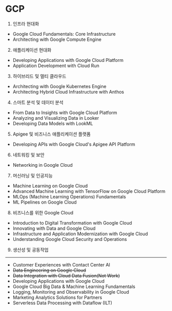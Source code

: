 # GCP

1. 인프라 현대화
- Google Cloud Fundamentals: Core Infrastructure
- Architecting with Google Compute Engine

2. 애플리케이션 현대화
- Developing Applications with Google Cloud Platform
- Application Development with Cloud Run

3. 하이브리드 및 멀티 클라우드
- Architecting with Google Kubernetes Engine
- Architecting Hybrid Cloud Infrastructure with Anthos

4. 스마트 분석 및 데이터 분석
- From Data to Insights with Google Cloud Platform
- Analyzing and Visualizing Data in Looker
- Developing Data Models with LookML

5. Apigee 및 비즈니스 애플리케이션 플랫폼
- Developing APIs with Google Cloud's Apigee API Platform

6. 네트워킹 및 보안
- Networking in Google Cloud

7. 머신러닝 및 인공지능
- Machine Learning on Google Cloud
- Advanced Machine Learning with TensorFlow on Google Cloud Platform
- MLOps (Machine Learning Operations) Fundamentals
- ML Pipelines on Google Cloud

8. 비즈니스를 위한 Google Cloud
- Introduction to Digital Transformation with Google Cloud
- Innovating with Data and Google Cloud
- Infrastructure and Application Modernization with Google Cloud
- Understanding Google Cloud Security and Operations

9. 생산성 및 공동작업

---


- Customer Experiences with Contact Center AI
- ~~Data Engineering on Google Cloud~~
- ~~Data Integration with Cloud Data Fusion(Not Work)~~
- Developing Applications with Google Cloud
- Google Cloud Big Data & Machine Learning Fundamentals
- Logging, Monitoring and Observability in Google Cloud
- Marketing Analytics Solutions for Partners
- Serverless Data Processing with Dataflow (ILT)



